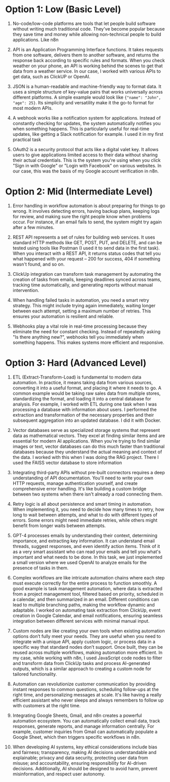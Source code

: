 # Option 1: Low (Basic Level)

1. No-code/low-code platforms are tools that let people build software without writing much traditional code. They've become popular because they save time and money while allowing non-technical people to build applications. Like n8n

2. API is an Application Programming Interface functions. It takes requests from one software, delivers them to another software, and returns the response back according to specific rules and formats. When you check weather on your phone, an API is working behind the scenes to get that data from a weather service. In our case, I worked with various APIs to get data, such as ClickUP or OpenAI.

3. JSON is a human-readable and machine-friendly way to format data. It uses a simple structure of key-value pairs that works universally across different platforms. A simple example would look like `{"name": "John", "age": 25}`. Its simplicity and versatility make it the go-to format for most modern APIs.

4. A webhook works like a notification system for applications. Instead of constantly checking for updates, the system automatically notifies you when something happens. This is particularly useful for real-time updates, like getting a Slack notification for example. I used it in my first practical task

5. OAuth2 is a security protocol that acts like a digital valet key. It allows users to give applications limited access to their data without sharing their actual credentials. This is the system you're using when you click "Sign in with Google" or "Login with Facebook" on various websites. In our case, this was the basis of my Google account verification in n8n.

# Option 2: Mid (Intermediate Level)

1. Error handling in workflow automation is about preparing for things to go wrong. It involves detecting errors, having backup plans, keeping logs for review, and making sure the right people know when problems occur. For instance, if an email fails to send, the system might try again after a few minutes.

2. REST API represents a set of rules for building web services. It uses standard HTTP methods like GET, POST, PUT, and DELETE, and can be tested using tools like Postman (I used it to send data in the first task). When you interact with a REST API, it returns status codes that tell you what happened with your request – 200 for success, 404 if something wasn't found, and so on.

3. ClickUp integration can transform task management by automating the creation of tasks from emails, keeping deadlines synced across teams, tracking time automatically, and generating reports without manual intervention.

4. When handling failed tasks in automation, you need a smart retry strategy. This might include trying again immediately, waiting longer between each attempt, setting a maximum number of retries. This ensures your automation is resilient and reliable.

5. Webhooks play a vital role in real-time processing because they eliminate the need for constant checking. Instead of repeatedly asking "Is there anything new?", webhooks tell you immediately when something happens. This makes systems more efficient and responsive.

# Option 3: Hard (Advanced Level)

1.  ETL (Extract-Transform-Load) is fundamental to modern data automation. In practice, it means taking data from various sources, converting it into a useful format, and placing it where it needs to go. A common example would be taking raw sales data from multiple stores, standardizing the format, and loading it into a central database for analysis. For example, I worked with ETL during one task when I was processing a database with information about users. I performed the extraction and transformation of the necessary properties and their subsequent aggregation into an updated database. I did it with Docker.

2.  Vector databases serve as specialized storage systems that represent data as mathematical vectors. They excel at finding similar items and are essential for modern AI applications. When you're trying to find similar images or text, vector databases can do this much faster than traditional databases because they understand the actual meaning and context of the data. I worked with this when I was doing the RAG project. There I used the FAISS vector database to store information

3.  Integrating third-party APIs without pre-built connectors requires a deep understanding of API documentation. You'll need to write your own HTTP requests, manage authentication yourself, and create comprehensive error handling. It's like building a custom bridge between two systems when there isn't already a road connecting them.

4.  Retry logic is all about persistence and smart timing in automation. When implementing it, you need to decide how many times to retry, how long to wait between attempts, and what to do with different types of errors. Some errors might need immediate retries, while others might benefit from longer waits between attempts.

5.  GPT-4 processes emails by understanding their context, determining importance, and extracting key information. It can understand email threads, suggest responses, and even identify action items. Think of it as a very smart assistant who can read your emails and tell you what's important and what needs to be done. In this task, we just implemented a small version where we used OpenAI to analyze emails for the presence of tasks in them.

6.  Complex workflows are like intricate automation chains where each step must execute correctly for the entire process to function smoothly. A good example is task management automation, where data is extracted from a project management tool, filtered based on priority, scheduled in a calendar, and then summarized in an email. Different conditions can lead to multiple branching paths, making the workflow dynamic and adaptable. I worked on automating task extraction from ClickUp, event creation in Google Calendar, and email notifications, ensuring seamless integration between different services with minimal manual input.

7.  Custom nodes are like creating your own tools when existing automation options don’t fully meet your needs. They are useful when you need to integrate with a unique API, apply custom logic, or process data in a specific way that standard nodes don’t support. Once built, they can be reused across multiple workflows, making automation more efficient. In my case, while working with n8n, I used JavaScript code nodes to filter and transform data from ClickUp tasks and process AI-generated outputs, which is a similar approach to creating a custom node for tailored functionality.

8.  Automation can revolutionize customer communication by providing instant responses to common questions, scheduling follow-ups at the right time, and personalizing messages at scale. It's like having a really efficient assistant who never sleeps and always remembers to follow up with customers at the right time.

9.  Integrating Google Sheets, Gmail, and n8n creates a powerful automation ecosystem. You can automatically collect email data, track responses, generate reports, and manage information centrally. For example, customer inquiries from Gmail can automatically populate a Google Sheet, which then triggers specific workflows in n8n.

10. When developing AI systems, key ethical considerations include bias and fairness; transparency, making AI decisions understandable and explainable; privacy and data security, protecting user data from misuse; and accountability, ensuring responsibility for AI-driven decisions. Additionally, AI should be designed to avoid harm, prevent misinformation, and respect user autonomy.
